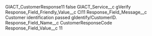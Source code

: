 <?xml version="1.0" encoding="UTF-8"?>
<CustomMetadata xmlns="http://soap.sforce.com/2006/04/metadata" xmlns:xsi="http://www.w3.org/2001/XMLSchema-instance" xmlns:xsd="http://www.w3.org/2001/XMLSchema">
    <label>GIACT_CustomerResponse11</label>
    <protected>false</protected>
    <values>
        <field>GIACT_Service__c</field>
        <value xsi:type="xsd:string">gVerify</value>
    </values>
    <values>
        <field>Response_Field_Friendly_Value__c</field>
        <value xsi:type="xsd:string">CI11</value>
    </values>
    <values>
        <field>Response_Field_Message__c</field>
        <value xsi:type="xsd:string">Customer identification passed gIdentify/CustomerID.</value>
    </values>
    <values>
        <field>Response_Field_Name__c</field>
        <value xsi:type="xsd:string">CustomerResponseCode</value>
    </values>
    <values>
        <field>Response_Field_Value__c</field>
        <value xsi:type="xsd:string">11</value>
    </values>
</CustomMetadata>
